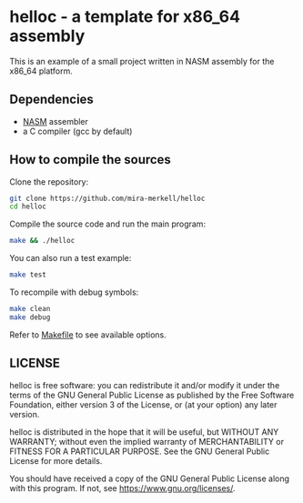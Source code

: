 # helloc - a template for x86\_64 assembly

This is an example of a small project written in NASM assembly for the x86\_64
platform.

## Dependencies

* [NASM](https://nasm.us) assembler
* a C compiler (gcc by default)

## How to compile the sources

Clone the repository:

```bash
git clone https://github.com/mira-merkell/helloc
cd helloc
```

Compile the source code and run the main program:

```bash
make && ./helloc
```

You can also run a test example:

```bash
make test
```

To recompile with debug symbols:

```bash
make clean
make debug
```

Refer to [Makefile](./Makefile) to see available options.


## LICENSE

helloc is free software: you can redistribute it and/or modify it under the
terms of the GNU General Public License as published by the Free Software
Foundation, either version 3 of the License, or (at your option) any later
version.

helloc is distributed in the hope that it will be useful, but WITHOUT ANY
WARRANTY; without even the implied warranty of MERCHANTABILITY or FITNESS
FOR A PARTICULAR PURPOSE.  See the GNU General Public License for more
details.

You should have received a copy of the GNU General Public License along with
this program.  If not, see <https://www.gnu.org/licenses/>.
